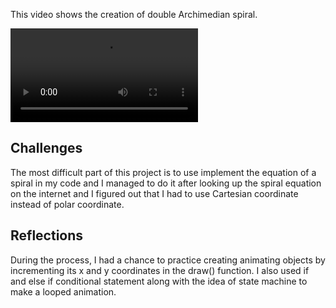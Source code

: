 This video shows the creation of double Archimedian spiral.

![](my_art.mov)

## Challenges

The most difficult part of this project is to use implement the equation of a spiral in my code and I managed to do it after looking up the spiral equation on the internet and I figured out that I had to use Cartesian coordinate instead of polar coordinate.

## Reflections
During the process, I had a chance to practice creating animating objects by incrementing its x and y coordinates in the draw() function.
I also used if and else if conditional statement along with the idea of state machine to make a looped animation.


